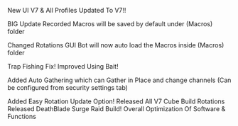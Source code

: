 New UI V7 & All Profiles Updated To V7!!

BIG Update
Recorded Macros will be saved by default under (Macros) folder

Changed Rotations GUI Bot will now auto load the Macros inside (Macros) folder

Trap Fishing Fix!
Improved Using Bait!

Added Auto Gathering which can Gather in Place and change channels (Can be configured from security settings tab)

Added Easy Rotation Update Option!
Released All V7 Cube Build Rotations
Released DeathBlade Surge Raid Build!
Overall Optimization Of Software & Functions
